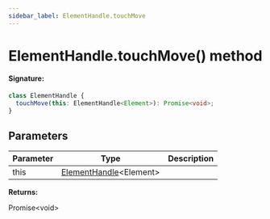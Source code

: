 ```yaml
---
sidebar_label: ElementHandle.touchMove
---
```


# ElementHandle.touchMove() method

#### Signature:

```typescript
class ElementHandle {
  touchMove(this: ElementHandle<Element>): Promise<void>;
}
```

## Parameters

| Parameter | Type                                                         | Description |
| --------- | ------------------------------------------------------------ | ----------- |
| this      | [ElementHandle](./puppeteer.elementhandle.md)&lt;Element&gt; |             |

**Returns:**

Promise&lt;void&gt;
